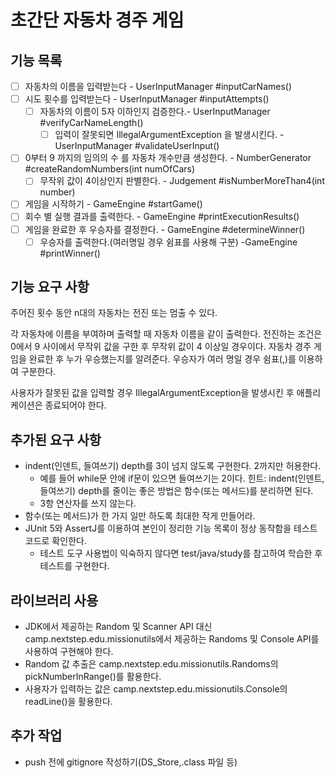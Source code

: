 # 초간단 자동차 경주 게임

## 기능 목록
- [ ] 자동차의 이름을 입력받는다 - UserInputManager #inputCarNames()
- [ ] 시도 횟수를 입력받는다 - UserInputManager #inputAttempts()
  - [ ] 자동차의 이름이 5자 이하인지 검증한다.- UserInputManager #verifyCarNameLength()
    - [ ] 입력이 잘못되면 IllegalArgumentException 을 발생시킨다. - UserInputManager #validateUserInput()

- [ ] 0부터 9 까지의 임의의 수 를 자동차 개수만큼 생성한다. - NumberGenerator #createRandomNumbers(int numOfCars)
  - [ ] 무작위 값이 4이상인지 판별한다. - Judgement #isNumberMoreThan4(int number)

- [ ] 게임을 시작하기 - GameEngine #startGame()
- [ ] 회수 별 실행 결과를 출력한다. - GameEngine #printExecutionResults()
- [ ] 게임을 완료한 후 우승자를 결정한다. - GameEngine #determineWinner()
  - [ ] 우승자를 출력한다.(여러명일 경우 쉼표를 사용해 구분) -GameEngine #printWinner()

## 기능 요구 사항

주어진 횟수 동안 n대의 자동차는 전진 또는 멈출 수 있다.

각 자동차에 이름을 부여하며 출력할 때 자동차 이름을 같이 출력한다.
전진하는 조건은 0에서 9 사이에서 무작위 값을 구한 후 무작위 값이 4 이상일 경우이다.
자동차 경주 게임을 완료한 후 누가 우승했는지를 알려준다.
우승자가 여러 명일 경우 쉼표(,)를 이용하여 구분한다.

사용자가 잘못된 값을 입력할 경우 IllegalArgumentException을 발생시킨 후 애플리케이션은 종료되어야 한다.


## 추가된 요구 사항
- indent(인덴트, 들여쓰기) depth를 3이 넘지 않도록 구현한다. 2까지만 허용한다.
  - 예를 들어 while문 안에 if문이 있으면 들여쓰기는 2이다. 힌트: indent(인덴트, 들여쓰기) depth를 줄이는 좋은 방법은 함수(또는 메서드)를 분리하면 된다. 
  - 3항 연산자를 쓰지 않는다.
- 함수(또는 메서드)가 한 가지 일만 하도록 최대한 작게 만들어라.
- JUnit 5와 AssertJ를 이용하여 본인이 정리한 기능 목록이 정상 동작함을 테스트 코드로 확인한다.
  - 테스트 도구 사용법이 익숙하지 않다면 test/java/study를 참고하여 학습한 후 테스트를 구현한다.

## 라이브러리 사용
- JDK에서 제공하는 Random 및 Scanner API 대신 camp.nextstep.edu.missionutils에서 제공하는 Randoms 및 Console API를 사용하여 구현해야 한다.
- Random 값 추출은 camp.nextstep.edu.missionutils.Randoms의 pickNumberInRange()를 활용한다.
- 사용자가 입력하는 값은 camp.nextstep.edu.missionutils.Console의 readLine()을 활용한다.

## 추가 작업
- push 전에 gitignore 작성하기(DS_Store,.class 파일 등)